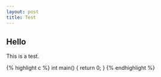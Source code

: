 ```yaml
---
layout: post
title: Test
---
```


## Hello

This is a test.

{% highlight c %}
int main() {
    return 0;
}
{% endhighlight %}
